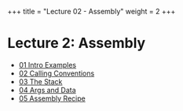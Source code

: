 +++
title = "Lecture 02 - Assembly"
weight = 2 
+++

# Lecture 2: Assembly

 - [01 Intro Examples](https://youtu.be/uu1TZMsQAyI)
 - [02 Calling Conventions](https://youtu.be/egwJAtLh6Fo)
 - [03 The Stack](https://youtu.be/dA3uMOceglw)
 - [04 Args and Data](https://youtu.be/wcs2HPfVGFQ)
 - [05 Assembly Recipe](https://youtu.be/8w2AOr6sqLc)

